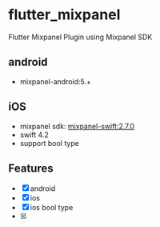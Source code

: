 # flutter_mixpanel

Flutter Mixpanel Plugin using Mixpanel SDK

## android

- mixpanel-android:5.+

## iOS

- mixpanel sdk: [mixpanel-swift:2.7.0](https://github.com/mixpanel/mixpanel-swift/releases/tag/v2.7.0)
- swift 4.2
- support bool type 

## Features

- [x] android 
- [x] ios 
- [x] ios bool type
- [x] 
